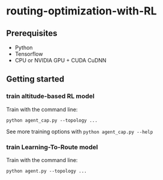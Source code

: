 # routing-optimization-with-RL

## Prerequisites
- Python
- Tensorflow
- CPU or NVIDIA GPU + CUDA CuDNN

## Getting started
### train altitude-based RL model

Train with the command line:
```
python agent_cap.py --topology ...
```

See more training options with `python agent_cap.py --help`

### train Learning-To-Route model

Train with the command line:
```
python agent.py --topology ...
```
